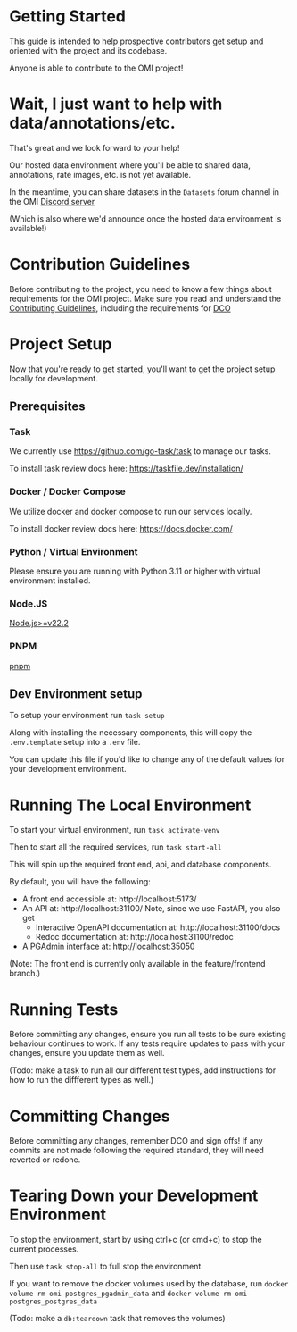 # Getting Started

This guide is intended to help prospective contributors get setup and oriented with the project and its codebase.

Anyone is able to contribute to the OMI project!

# Wait, I just want to help with data/annotations/etc.

That's great and we look forward to your help!

Our hosted data environment where you'll be able to shared data, annotations, rate images, etc. is not yet available.

In the meantime, you can share datasets in the `Datasets` forum channel in the OMI [Discord server](https://discord.gg/vANKjzDDkQ)

(Which is also where we'd announce once the hosted data environment is available!)

# Contribution Guidelines

Before contributing to the project, you need to know a few things about requirements for the OMI project. Make sure you read and understand the [Contributing Guidelines](../CONTRIBUTING.md), including the requirements for [DCO](../DCO.md)

# Project Setup

Now that you're ready to get started, you'll want to get the project setup locally for development.

## Prerequisites

### Task

We currently use https://github.com/go-task/task to manage our tasks.

To install task review docs here: https://taskfile.dev/installation/

### Docker / Docker Compose

We utilize docker and docker compose to run our services locally.

To install docker review docs here: https://docs.docker.com/

### Python / Virtual Environment

Please ensure you are running with Python 3.11 or higher with virtual environment installed.

### Node.JS

[Node.js>=v22.2](https://nodejs.org/en/download/package-manager)

### PNPM

[pnpm](https://pnpm.io/installation)

## Dev Environment setup

To setup your environment run `task setup`

Along with installing the necessary components, this will copy the `.env.template` setup into a `.env` file.

You can update this file if you'd like to change any of the default values for your development environment.


# Running The Local Environment

To start your virtual environment, run `task activate-venv`

Then to start all the required services, run `task start-all`

This will spin up the required front end, api, and database components.

By default, you will have the following:

- A front end accessible at: http://localhost:5173/
- An API at: http://localhost:31100/
    Note, since we use FastAPI, you also get
    - Interactive OpenAPI documentation at: http://localhost:31100/docs
    - Redoc documentation at: http://localhost:31100/redoc
- A PGAdmin interface at: http://localhost:35050

(Note: The front end is currently only available in the feature/frontend branch.)


# Running Tests

Before committing any changes, ensure you run all tests to be sure existing behaviour continues to work. If any tests require updates to pass with your changes, ensure you update them as well.

(Todo: make a task to run all our different test types, add instructions for how to run the diffferent types as well.)


# Committing Changes

Before committing any changes, remember DCO and sign offs! If any commits are not made following the required standard, they will need reverted or redone.


# Tearing Down your Development Environment

To stop the environment, start by using ctrl+c (or cmd+c) to stop the current processes.

Then use `task stop-all` to full stop the environment.

If you want to remove the docker volumes used by the database, run `docker volume rm omi-postgres_pgadmin_data` and `docker volume rm omi-postgres_postgres_data`

(Todo: make a `db:teardown` task that removes the volumes)
